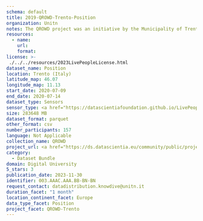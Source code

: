 ```yaml
---
schema: default
title: 2019-QROWD-Trento-Position
organization: Unitn
notes: The QROWD project was an initiative by the Municipality of Trento to collect information about traffic, usage of parking for cars, motorcycles, and yellow-line parking spots in a fairly cost-effective manner. It involved sensor data collection with the i-Log application from respondents within the municipality of Trento in 2019. This data was used in the validation of other data sources, such as the data collected from the street cameras and other municipality sensors. This was a data fusion experiment, combining data from municipal sensors, other sources, such as google street view, and citizen data collected from respondents using the i-Log app. The main participants in this study were students from the University of Trento. In addition to the smart phone sensor data, demographic data, pictures, and questionnaire data was collected from the respondents.
resources:
  - name: 
    url: 
    format: 
license: >-
 ./../../resources/2023LivePeopleLicense.html
dataset_name: Position
location: Trento (Italy)
latitude_map: 46.07
longitude_map: 11.13
start_date: 2020-07-09
end_date: 2020-07-14
dataset_type: Sensors
sensor_type: <a href="https://datascientiafoundation.github.io/LivePeople/datasets/2019-QRD-Trento-Gyroscope%20Event/">gyroscope</a>, <a href="https://datascientiafoundation.github.io/LivePeople/datasets/2019-QRD-Trento-Location%20Event%20Per%20Time%20POI/">location event per time POI</a>, <a href="https://datascientiafoundation.github.io/LivePeople/datasets/2019-QRD-Trento-Location%20Event%20Per%20Time%20RD/">location event per time RD</a>
size: 283648 MB
dataset_format: parquet
other_format: csv
number_participants: 157
language: Not Applicable
collection_name: QROWD
project_url: <a href="https://ds.datascientia.eu/community/public/projects/9e382c6d-6885-45df-97cb-d24fcbacc0a7">https://ds.datascientia.eu/community/public/projects/9e382c6d-6885-45df-97cb-d24fcbacc0a7</a>
category: 
  - Dataset Bundle
domain: Digital University
5_stars: 3
publication_date: 2023-11-30
identifier: 003.AAAC.AAA.BB-BN-BN
request_contact: datadistribution.knowdive@unitn.it
duration_facet: "1 month"
location_continent_facet: Europe
data_type_facet: Position
project_facet: QROWD-Trento
---
```

